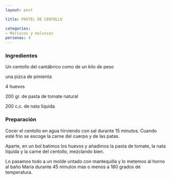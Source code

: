 ```yaml
---
layout: post

title: PASTEL DE CENTOLLO

categories:
- Mariscos y moluscos
personas: 4 
---
```


<h3>Ingredientes</h3>
Un centollo del cantábrico como de un kilo de peso

una pizca de pimienta

4 huevos

200 gr. de pasta de tomate natural

200 c.c. de nata líquida

<h3>Preparación</h3>
Cocer el centollo en agua hirviendo con sal durante 15 minutos. Cuando esté frio se escoge la carne del cuerpo y de las patas.

Aparte, en un bol batimos los huevos y añadimos la pasta de tomate, la nata líquida y la carne del centollo, mezclando bien.

Lo pasamos todo a un molde untado con mantequilla y lo metemos al horno al baño María durante 45 minutos mas o menos a 180 grados de temperatura.